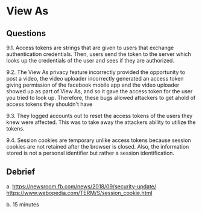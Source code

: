 # View As

## Questions

9.1. Access tokens are strings that are given to users that
exchange authentication credentials. Then, users send the token
to the server which looks up the credentials of the user and sees if
they are authorized.

9.2. The View As privacy feature incorrectly provided the opportunity to post a video, the video uploader
incorrectly generated an access token giving permission of the facebook mobile app and the video uploader showed up
as part of View As, and so it gave the access token for the user you tried to look up. Therefore, these bugs allowed attackers
to get ahold of access tokens they shouldn't have

9.3. They logged accounts out to reset the access tokens of the users they knew were affected.
This was to take away the attackers ability to utilize the tokens.

9.4. Session cookies are temporary unlike access tokens because session cookies are not retained after the browser is closed.
Also, the information stored is not a personal identifier but rather a session identification.

## Debrief

a. https://newsroom.fb.com/news/2018/09/security-update/
https://www.webopedia.com/TERM/S/session_cookie.html

b. 15 minutes
